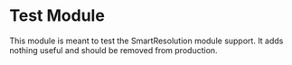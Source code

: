# Test Module

This module is meant to test the SmartResolution module support. It adds nothing useful and should be removed from production.